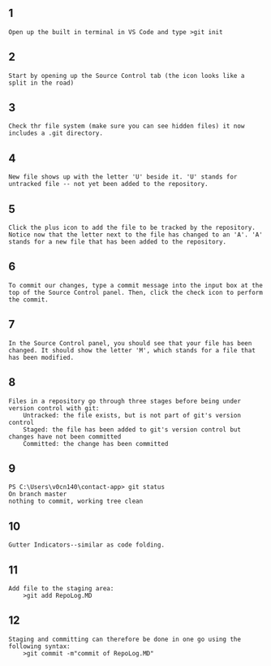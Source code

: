 ## 1 
    Open up the built in terminal in VS Code and type >git init

## 2
    Start by opening up the Source Control tab (the icon looks like a split in the road)

## 3
    Check thr file system (make sure you can see hidden files) it now includes a .git directory.

## 4
    New file shows up with the letter 'U' beside it. 'U' stands for untracked file -- not yet been added to the repository.

## 5
    Click the plus icon to add the file to be tracked by the repository. Notice now that the letter next to the file has changed to an 'A'. 'A' stands for a new file that has been added to the repository.

## 6
    To commit our changes, type a commit message into the input box at the top of the Source Control panel. Then, click the check icon to perform the commit.

## 7
    In the Source Control panel, you should see that your file has been changed. It should show the letter 'M', which stands for a file that has been modified.

## 8
    Files in a repository go through three stages before being under version control with git:
        Untracked: the file exists, but is not part of git's version control
        Staged: the file has been added to git's version control but changes have not been committed
        Committed: the change has been committed

## 9
    PS C:\Users\v0cn140\contact-app> git status
    On branch master
    nothing to commit, working tree clean

## 10
    Gutter Indicators--similar as code folding.

## 11
    Add file to the staging area:
        >git add RepoLog.MD

## 12 
    Staging and committing can therefore be done in one go using the following syntax:
        >git commit -m"commit of RepoLog.MD"